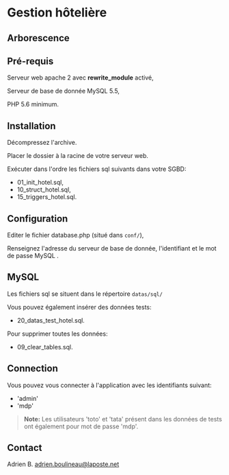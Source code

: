 Gestion hôtelière
=================

Arborescence
------------

Pré-requis
----------
Serveur web apache 2 avec **rewrite_module** activé,

Serveur de base de donnée MySQL 5.5,

PHP 5.6 minimum.

Installation
------------
Décompressez l'archive.

Placer le dossier à la racine de votre serveur web.

Exécuter dans l'ordre les fichiers sql suivants dans votre SGBD:

 - 01_init_hotel.sql,
 - 10_struct_hotel.sql,
 - 15_triggers_hotel.sql.

Configuration
-------------
Editer le fichier database.php (situé dans `conf/`),

Renseignez l'adresse du serveur de base de donnée, l'identifiant et le mot de passe MySQL .

MySQL
-----
Les fichiers sql se situent dans le répertoire `datas/sql/`

Vous pouvez également insérer des données tests:

 - 20_datas_test_hotel.sql.

Pour supprimer toutes les données:

 - 09_clear_tables.sql.

Connection
----------
Vous pouvez vous connecter à l'application avec les identifiants suivant:

- 'admin'
- 'mdp'

> **Note:** Les utilisateurs 'toto' et 'tata' présent dans les données de tests ont également pour mot de passe 'mdp'.

Contact
-------
Adrien B. <adrien.boulineau@laposte.net>

